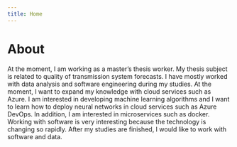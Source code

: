 ```yaml
---
title: Home
---
```


# About
At the moment, I am working as a master’s thesis worker. My thesis subject is related to quality of transmission system forecasts. I have mostly worked with data analysis and software engineering during my studies. At the moment, I want to expand my knowledge with cloud services such as Azure. I am interested in developing machine learning algorithms and I want to learn how to deploy neural networks in cloud services such as Azure DevOps. In addition, I am interested in microservices such as docker. Working with software is very interesting because the technology is changing so rapidly. After my studies are finished, I would like to work with software and data.
